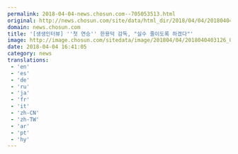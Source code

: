 ```yaml
---
permalink: 2018-04-04-news.chosun.com--705053513.html
original: http://news.chosun.com/site/data/html_dir/2018/04/04/2018040403213.html
domain: news.chosun.com
title: '[생생인터뷰] ''첫 연승'' 한용덕 감독, "실수 줄이도록 하겠다"'
image: http://image.chosun.com/sitedata/image/201804/04/2018040403126_0.jpg
date: 2018-04-04 16:41:05
category: news
translations: 
 - 'en'
 - 'es'
 - 'de'
 - 'ru'
 - 'ja'
 - 'fr'
 - 'it'
 - 'zh-CN'
 - 'zh-TW'
 - 'ar'
 - 'pt'
 - 'hy'
---
```


